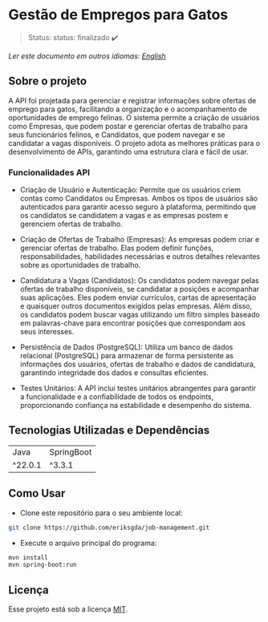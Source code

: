 <h1>Gestão de Empregos para Gatos</h1>

> Status: status: finalizado ✔️

_Ler este documento em outros idiomas:_
[_English_](../README.md)

## Sobre o projeto

A API foi projetada para gerenciar e registrar informações sobre ofertas de emprego para gatos, facilitando a organização e o acompanhamento de oportunidades de emprego felinas. O sistema permite a criação de usuários como Empresas, que podem postar e gerenciar ofertas de trabalho para seus funcionários felinos, e Candidatos, que podem navegar e se candidatar a vagas disponíveis. O projeto adota as melhores práticas para o desenvolvimento de APIs, garantindo uma estrutura clara e fácil de usar.

### Funcionalidades API

- Criação de Usuário e Autenticação: Permite que os usuários criem contas como Candidatos ou Empresas. Ambos os tipos de usuários são autenticados para garantir acesso seguro à plataforma, permitindo que os candidatos se candidatem a vagas e as empresas postem e gerenciem ofertas de trabalho.

- Criação de Ofertas de Trabalho (Empresas): As empresas podem criar e gerenciar ofertas de trabalho. Elas podem definir funções, responsabilidades, habilidades necessárias e outros detalhes relevantes sobre as oportunidades de trabalho.

- Candidatura a Vagas (Candidatos): Os candidatos podem navegar pelas ofertas de trabalho disponíveis, se candidatar a posições e acompanhar suas aplicações. Eles podem enviar currículos, cartas de apresentação e quaisquer outros documentos exigidos pelas empresas. Além disso, os candidatos podem buscar vagas utilizando um filtro simples baseado em palavras-chave para encontrar posições que correspondam aos seus interesses.

- Persistência de Dados (PostgreSQL): Utiliza um banco de dados relacional (PostgreSQL) para armazenar de forma persistente as informações dos usuários, ofertas de trabalho e dados de candidatura, garantindo integridade dos dados e consultas eficientes.

- Testes Unitários: A API inclui testes unitários abrangentes para garantir a funcionalidade e a confiabilidade de todos os endpoints, proporcionando confiança na estabilidade e desempenho do sistema.

## Tecnologias Utilizadas e Dependências

<table>
  <tr>
    <td>Java</td>
    <td>SpringBoot</td>
  </tr>
  <tr>
    <td>^22.0.1</td>
    <td>^3.3.1</td>
  </tr>
</table>

## Como Usar

- Clone este repositório para o seu ambiente local:

```bash
git clone https://github.com/eriksgda/job-management.git
```

- Execute o arquivo principal do programa:

```bash
mvn install
mvn spring-boot:run
```

## Licença

Esse projeto está sob a licença [MIT](./../LICENSE).
